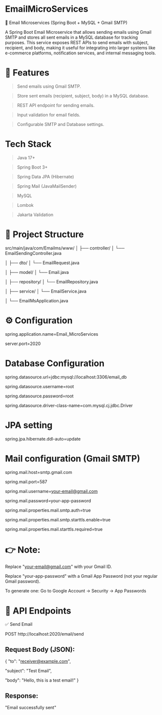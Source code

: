 # EmailMicroServices
📧 Email Microservices (Spring Boot + MySQL + Gmail SMTP)

A Spring Boot Email Microservice that allows sending emails using Gmail SMTP and stores all sent emails in a MySQL database for tracking purposes.
This service exposes REST APIs to send emails with subject, recipient, and body, making it useful for integrating into larger systems like e-commerce platforms, notification services, and internal messaging tools.

# 🚀 Features 

> Send emails using Gmail SMTP.

> Store sent emails (recipient, subject, body) in a MySQL database.

> REST API endpoint for sending emails.

> Input validation for email fields.

> Configurable SMTP and Database settings.

# Tech Stack

>Java 17+

>Spring Boot 3+

>Spring Data JPA (Hibernate)

>Spring Mail (JavaMailSender)

>MySQL

>Lombok

>Jakarta Validation


# 📂 Project Structure

src/main/java/com/Emailms/www/
│
├── controller/
│   └── EmailSendingController.java   

│
├── dto/
│   └── EmailRequest.java           

│
├── model/
│   └── Email.java                  

│
├── repository/
│   └── EmailRepository.java         

│
├── service/
│   └── EmailService.java            

│
└── EmailMsApplication.java          

# ⚙️ Configuration

spring.application.name=Email_MicroServices

server.port=2020

# Database Configuration

spring.datasource.url=jdbc:mysql://localhost:3306/email_db

spring.datasource.username=root

spring.datasource.password=root

spring.datasource.driver-class-name=com.mysql.cj.jdbc.Driver

# JPA setting

spring.jpa.hibernate.ddl-auto=update

# Mail configuration (Gmail SMTP)

spring.mail.host=smtp.gmail.com

spring.mail.port=587

spring.mail.username=your-email@gmail.com

spring.mail.password=your-app-password

spring.mail.properties.mail.smtp.auth=true

spring.mail.properties.mail.smtp.starttls.enable=true

spring.mail.properties.mail.starttls.required=true

# 👉 Note:

Replace "your-email@gmail.com" with your Gmail ID.

Replace "your-app-password" with a Gmail App Password (not your regular Gmail password).

To generate one: Go to Google Account → Security → App Passwords

# 📡 API Endpoints

✅ Send Email

POST http://localhost:2020/email/send

Request Body (JSON):
---------------------

{
  "to": "receiver@example.com",
  
  "subject": "Test Email",
  
  "body": "Hello, this is a test email!"
}

Response:
-----------

"Email successfully sent"




